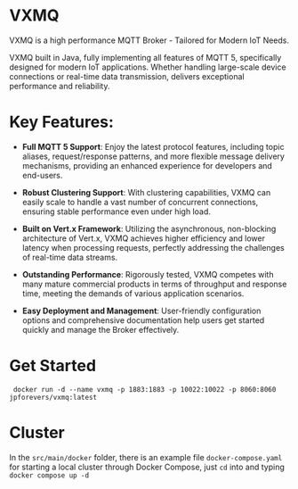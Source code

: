 # VXMQ

VXMQ is a high performance MQTT Broker - Tailored for Modern IoT Needs.

VXMQ built in Java, fully implementing all features of MQTT 5, specifically designed for modern IoT applications. Whether handling large-scale device connections or real-time data transmission, delivers exceptional performance and reliability.

# Key Features:

* **Full MQTT 5 Support**: Enjoy the latest protocol features, including topic aliases, request/response patterns, and more flexible message delivery mechanisms, providing an enhanced experience for developers and end-users.

* **Robust Clustering Support**: With clustering capabilities, VXMQ can easily scale to handle a vast number of concurrent connections, ensuring stable performance even under high load.

* **Built on Vert.x Framework**: Utilizing the asynchronous, non-blocking architecture of Vert.x, VXMQ achieves higher efficiency and lower latency when processing requests, perfectly addressing the challenges of real-time data streams.

* **Outstanding Performance**: Rigorously tested, VXMQ competes with many mature commercial products in terms of throughput and response time, meeting the demands of various application scenarios.

* **Easy Deployment and Management**: User-friendly configuration options and comprehensive documentation help users get started quickly and manage the Broker effectively.

# Get Started

```
 docker run -d --name vxmq -p 1883:1883 -p 10022:10022 -p 8060:8060 jpforevers/vxmq:latest
```

# Cluster
In the `src/main/docker` folder, there is an example file `docker-compose.yaml` for starting a local cluster through Docker Compose, just `cd` into and typing `docker compose up -d`
